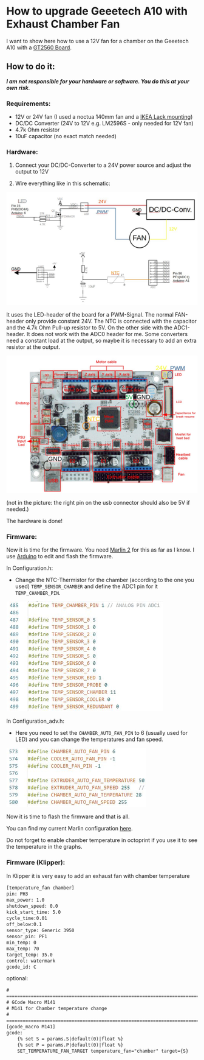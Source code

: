 # How to upgrade Geeetech A10 with Exhaust Chamber Fan
I want to show here how to use a 12V fan for a chamber on the Geeetech A10 with a [GT2560 Board](https://github.com/Geeetech3D/Diagram/blob/master/GT2560_V3.0_SCH.pdf).




## How to do it:

 **_I am not responsible for your hardware or software. You do this at your own risk._**

### Requirements:

- 12V or 24V fan (I used a noctua 140mm fan and a [IKEA Lack mounting](https://www.thingiverse.com/thing:4950249))
- DC/DC Converter (24V to 12V e.g. LM2596S - only needed for 12V fan)
- 4.7k Ohm resistor
- 10uF capacitor (no exact match needed)

### Hardware:
1. Connect your DC/DC-Converter to a 24V power source and adjust the output to 12V

2. Wire everything like in this schematic:

![schematic](./img/schematic.jpg)  

It uses the LED-header of the board for a PWM-Signal. The normal FAN-header only provide constant 24V. The NTC is connected with the capacitor and the 4.7k Ohm Pull-up resistor to 5V. On the other side with the ADC1-header. It does not work with the ADC0 header for me. Some converters need a constant load at the output, so maybe it is necessary to add an extra resistor at the output.

![schematic board](./img/schematic_board.JPG)  

(not in the picture: the right pin on the usb connector should also be 5V if needed.)

The hardware is done!

### Firmware:

Now it is time for the firmware. You need [Marlin 2](https://marlinfw.org/meta/download/) for this as far as I know.
I use [Arduino](https://www.arduino.cc/en/Main.Software) to edit and flash the firmware.

In Configuration.h:

- Change the NTC-Thermistor for the chamber (according to the one you used) `TEMP_SENSOR_CHAMBER` and define the ADC1 pin for it `TEMP_CHAMBER_PIN`.   

![ntc pin](./img/ntc_pins.jpg)


In Configuration_adv.h:
- Here you need to set the `CHAMBER_AUTO_FAN_PIN` to 6 (usually used for LED) and you can change the temperatures and fan speed.

![fan pin](./img/fan_pins.JPG)

Now it is time to flash the firmware and that is all.

You can find my current Marlin configuration [here](https://github.com/Jonas2903/Marlin-Geeetech-A10-TMC2209-UART-BLTouch).

Do not forget to enable chamber temperature in octoprint if you use it to see the temperature in the graphs.

### Firmware (Klipper):

In Klipper it is very easy to add an exhaust fan with chamber temperature

```
[temperature_fan chamber]
pin: PH3
max_power: 1.0
shutdown_speed: 0.0
kick_start_time: 5.0
cycle_time:0.01
off_below:0.1
sensor_type: Generic 3950
sensor_pin: PF1
min_temp: 0
max_temp: 70
target_temp: 35.0
control: watermark
gcode_id: C
```

optional:

```
# ================================================================================
# GCode Macro M141
# M141 for Chamber temperature change
# ================================================================================
[gcode_macro M141]
gcode:
    {% set S = params.S|default(0)|float %}
    {% set P = params.P|default(0)|float %}
    SET_TEMPERATURE_FAN_TARGET temperature_fan="chamber" target={S}
```
